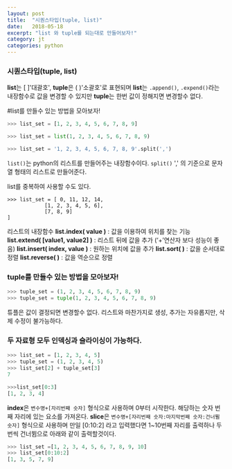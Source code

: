 ```yaml
---
layout: post
title:  "시퀀스타입(tuple, list)"
date:   2018-05-18
excerpt: "list 와 tuple를 되는대로 만들어보자!"
category: jt
categories: python
---
```

### 시퀀스타입(tuple, list)

**list**는 [ ]'대괄호', **tuple**은 ( )'소괄호'로 표현되며 **list**는 ```.append()```, ```.expend()```라는 내장함수로 값을 변경할 수 있지만 **tuple**는 한번 값이 정해지면 변경할수 없다.

#list를 만들수 있는 방법을 모아보자!
```python
>>> list_set = [1, 2, 3, 4, 5, 6, 7, 8, 9]

>>> list_set = list(1, 2, 3, 4, 5, 6, 7, 8, 9)

>>> list_set = '1, 2, 3, 4, 5, 6, 7, 8, 9'.split(',')
```

```list()```는 python의 리스트를 만들어주는 내장함수이다.
```split()``` ',' 의 기준으로 문자열 형태의 리스트로 만들어준다.

list를 중복하여 사용할 수도 있다.
```
>>> list_set = [ 0, 11, 12, 14,
            [1, 2, 3, 4, 5, 6],
            [7, 8, 9]
]
```
리스트의 내장함수
**list.index( value )** : 값을 이용하여 위치를 찾는 기능
**list.extend( [value1, value2] )** : 리스트 뒤에 값을 추가 (‘+’연산자 보다 성능이 좋음)
**list.insert( index, value )** : 원하는 위치에 값을 추가
**list.sort( )** : 값을 순서대로 정렬
**list.reverse( )** : 값을 역순으로 정렬

### tuple를 만들수 있는 방법을 모아보자!
```python
>>> tuple_set = (1, 2, 3, 4, 5, 6, 7, 8, 9)
>>> tuple_set = tuple(1, 2, 3, 4, 5, 6, 7, 8, 9)
```
튜플은 값이 결정되면 변경할수 없다. 리스트와 마찬가지로 생성, 추가는 자유롭지만, 삭제 수정이 불가능하다.

### 두 자료형 모두 인덱싱과 슬라이싱이 가능하다.
```python
>>> list_set = [1, 2, 3, 4, 5]
>>> tuple_set = (1, 2, 3, 4, 5)
>>> list_set[2] + tuple_set[3]
7

>>>list_set[0:3]
[1, 2, 3, 4]
```

**index**은 ```변수명+[자리번째 숫자]``` 형식으로 사용하며  0부터 시작한다. 해당하는 숫자 번째 자리에 있는 요소를 가져온다.
**slice**은 ```변수명+[자리번째 숫자:마지막번째 숫자:건너뛸 숫자]``` 형식으로 사용하며 만일 [0:10:2] 라고 입력했다면 1~10번째 자리를 출력하나 두번씩 건너뜀으로 아래와 같이 출력할것이다.

```python
>>> list_set =[1, 2, 3, 4, 5, 6, 7, 8, 9, 10]
>>> list_set[0:10:2]
[1, 3, 5, 7, 9]
```
